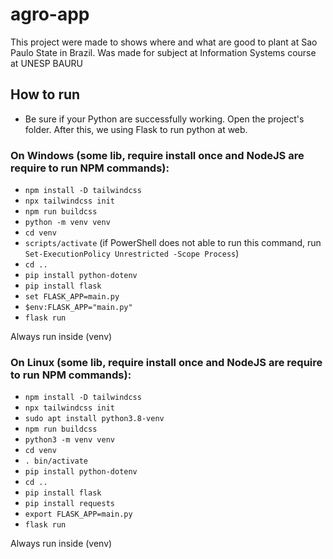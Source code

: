 # agro-app
This project were made to shows where and what are good to plant at Sao Paulo State in Brazil. Was made for subject at Information Systems course at UNESP BAURU

## How to run
- Be sure if your Python are successfully working. Open the project's folder. After this, we using Flask to run python at web.

### On Windows (some lib, require install once and NodeJS are require to run NPM commands):
- `npm install -D tailwindcss`
- `npx tailwindcss init`
- `npm run buildcss`
- `python -m venv venv`
- `cd venv`
- `scripts/activate` (if PowerShell does not able to run this command, run `Set-ExecutionPolicy Unrestricted -Scope Process`)
- `cd ..`
- `pip install python-dotenv`
- `pip install flask`
- `set FLASK_APP=main.py`
- `$env:FLASK_APP="main.py"`
- `flask run`

Always run inside (venv)

### On Linux (some lib, require install once and NodeJS are require to run NPM commands):
- `npm install -D tailwindcss`
- `npx tailwindcss init`
- `sudo apt install python3.8-venv`
- `npm run buildcss`
- `python3 -m venv venv`
- `cd venv`
- `. bin/activate`
- `pip install python-dotenv`
- `cd ..`
- `pip install flask`
- `pip install requests`
- `export FLASK_APP=main.py`
- `flask run`

Always run inside (venv)